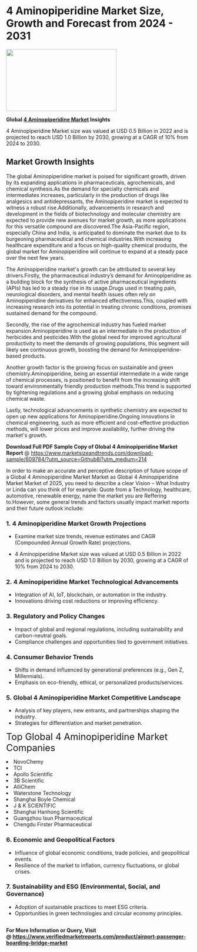 <H1>4 Aminopiperidine Market Size, Growth and Forecast from 2024 - 2031</H1><img class="aligncenter size-medium wp-image-584254" src="https://thirdeyenews.in/wp-content/uploads/2024/09/Global-Market-Research-300x168.jpeg" alt="" width="300" height="168" /><p><strong>Global&nbsp;<a href="https://www.marketsizeandtrends.com/download-sample/609784/?utm_source=Github8j?utm_medium=214">4 Aminopiperidine Market</a> Insights</strong></p><p>4 Aminopiperidine Market size was valued at USD 0.5 Billion in 2022 and is projected to reach USD 1.0 Billion by 2030, growing at a CAGR of 10% from 2024 to 2030.</p><p><h2>Market Growth Insights</h2> <p>The global Aminopiperidine market is poised for significant growth, driven by its expanding applications in pharmaceuticals, agrochemicals, and chemical synthesis.As the demand for specialty chemicals and intermediates increases, particularly in the production of drugs like analgesics and antidepressants, the Aminopiperidine market is expected to witness a robust rise.Additionally, advancements in research and development in the fields of biotechnology and molecular chemistry are expected to provide new avenues for market growth, as more applications for this versatile compound are discovered.The Asia-Pacific region, especially China and India, is anticipated to dominate the market due to its burgeoning pharmaceutical and chemical industries.With increasing healthcare expenditure and a focus on high-quality chemical products, the global market for Aminopiperidine will continue to expand at a steady pace over the next few years.</p> <p>The Aminopiperidine market's growth can be attributed to several key drivers.Firstly, the pharmaceutical industry’s demand for Aminopiperidine as a building block for the synthesis of active pharmaceutical ingredients (APIs) has led to a steady rise in its usage.Drugs used in treating pain, neurological disorders, and mental health issues often rely on Aminopiperidine derivatives for enhanced effectiveness.This, coupled with increasing research into its potential in treating chronic conditions, promises sustained demand for the compound.</p> <p>Secondly, the rise of the agrochemical industry has fueled market expansion.Aminopiperidine is used as an intermediate in the production of herbicides and pesticides.With the global need for improved agricultural productivity to meet the demands of growing populations, this segment will likely see continuous growth, boosting the demand for Aminopiperidine-based products.</p> <p>Another growth factor is the growing focus on sustainable and green chemistry.Aminopiperidine, being an essential intermediate in a wide range of chemical processes, is positioned to benefit from the increasing shift toward environmentally friendly production methods.This trend is supported by tightening regulations and a growing global emphasis on reducing chemical waste.</p> <p>Lastly, technological advancements in synthetic chemistry are expected to open up new applications for Aminopiperidine.Ongoing innovations in chemical engineering, such as more efficient and cost-effective production methods, will lower prices and improve availability, further driving the market's growth.</p> <p><span class=""><strong>Download Full PDF Sample Copy of Global 4 Aminopiperidine Market Report</strong> @ <a href="https://www.marketsizeandtrends.com/download-sample/609784/?utm_source=Github8j?utm_medium=214" target="_blank">https://www.marketsizeandtrends.com/download-sample/609784/?utm_source=Github8j?utm_medium=214</a></span></p><p>In order to make an accurate and perceptive description of future scope of a Global&nbsp;4 Aminopiperidine Market Market as Global&nbsp;4 Aminopiperidine Market Market of 2025, you need to describe a clear Vision &ndash; What Industry or Linda can you think of for example: Quote from a Technology, healthcare, automotive, renewable energy, name the market you are Reffering to.However, some general trends and factors usually impact market reports and their future outlook include:</p><h3>1.&nbsp;<strong>4 Aminopiperidine Market Growth Projections</strong></h3><ul><li>Examine market size trends, revenue estimates and CAGR (Compounded Annual Growth Rate) projections.</li><li><p>4 Aminopiperidine Market size was valued at USD 0.5 Billion in 2022 and is projected to reach USD 1.0 Billion by 2030, growing at a CAGR of 10% from 2024 to 2030.</p></li></ul><h3>2.&nbsp;<strong>4 Aminopiperidine Market Technological Advancements</strong></h3><ul><li>Integration of AI, IoT, blockchain, or automation in the industry.</li><li>Innovations driving cost reductions or improving efficiency.</li></ul><h3>3.&nbsp;<strong>Regulatory and Policy Changes</strong></h3><ul><li>Impact of global and regional regulations, including sustainability and carbon-neutral goals.</li><li>Compliance challenges and opportunities tied to government initiatives.</li></ul><h3>4.&nbsp;<strong>Consumer Behavior Trends</strong></h3><ul><li>Shifts in demand influenced by generational preferences (e.g., Gen Z, Millennials).</li><li>Emphasis on eco-friendly, ethical, or personalized products/services.</li></ul><h3>5.&nbsp;<strong>Global 4 Aminopiperidine Market Competitive Landscape</strong></h3><ul><li>Analysis of key players, new entrants, and partnerships shaping the industry.</li><li>Strategies for differentiation and market penetration.</li></ul><p data-pm-slice="1 1 []"><span style="color: inherit; font-family: inherit; font-size: 25px;">Top Global 4 Aminopiperidine Market Companies</span></p><div class="" data-test-id=""><p><li>NovoChemy</li><li> TCI</li><li> Apollo Scientific</li><li> 3B Scientific</li><li> AlliChem</li><li> Waterstone Technology</li><li> Shanghai Boyle Chemical</li><li> J & K SCIENTIFIC</li><li> Shanghai Hanhong Scientific</li><li> Guangzhou Isun Pharmaceutical</li><li> Chengdu Firster Pharmaceutical</li></p></div><h3>6.&nbsp;<strong>Economic and Geopolitical Factors</strong></h3><ul><li>Influence of global economic conditions, trade policies, and geopolitical events.</li><li>Resilience of the market to inflation, currency fluctuations, or global crises.</li></ul><h3>7.&nbsp;<strong>Sustainability and ESG (Environmental, Social, and Governance)</strong></h3><ul><li>Adoption of sustainable practices to meet ESG criteria.</li><li>Opportunities in green technologies and circular economy principles.</li></ul><h2><strong style="font-size: 14px;">For More Information or Query, Visit @&nbsp;</strong><a style="background-color: #ffffff; font-size: 14px;" href="https://www.marketsizeandtrends.com/report/4-aminopiperidine-market/" target="_blank">https://www.verifiedmarketreports.com/product/airport-passenger-boarding-bridge-market</a></h2>